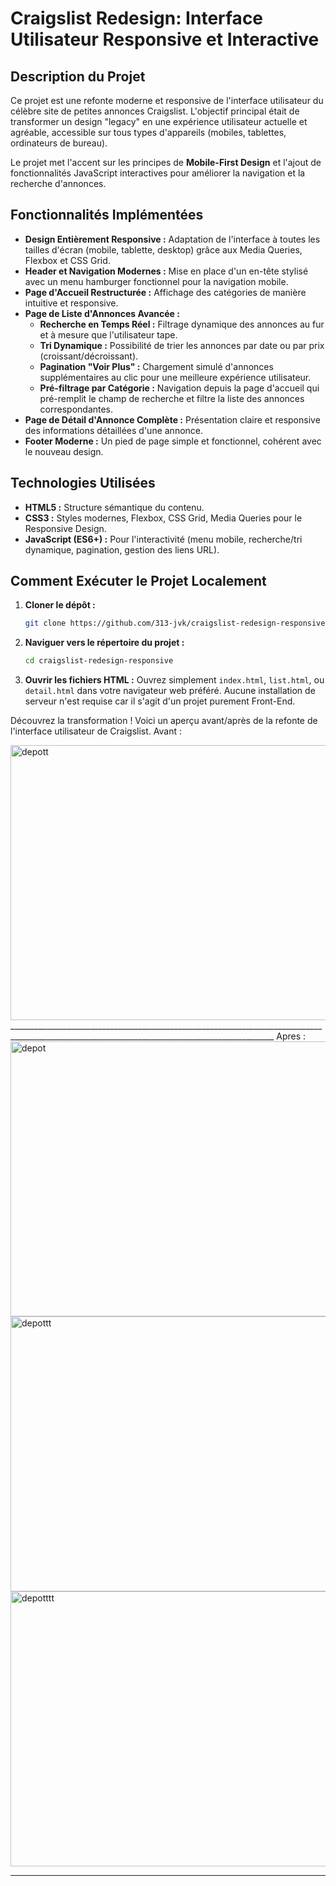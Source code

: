 # Craigslist Redesign: Interface Utilisateur Responsive et Interactive

## Description du Projet

Ce projet est une refonte moderne et responsive de l'interface utilisateur du célèbre site de petites annonces Craigslist. L'objectif principal était de transformer un design "legacy" en une expérience utilisateur actuelle et agréable, accessible sur tous types d'appareils (mobiles, tablettes, ordinateurs de bureau).

Le projet met l'accent sur les principes de **Mobile-First Design** et l'ajout de fonctionnalités JavaScript interactives pour améliorer la navigation et la recherche d'annonces.

## Fonctionnalités Implémentées

* **Design Entièrement Responsive :** Adaptation de l'interface à toutes les tailles d'écran (mobile, tablette, desktop) grâce aux Media Queries, Flexbox et CSS Grid.
* **Header et Navigation Modernes :** Mise en place d'un en-tête stylisé avec un menu hamburger fonctionnel pour la navigation mobile.
* **Page d'Accueil Restructurée :** Affichage des catégories de manière intuitive et responsive.
* **Page de Liste d'Annonces Avancée :**
    * **Recherche en Temps Réel :** Filtrage dynamique des annonces au fur et à mesure que l'utilisateur tape.
    * **Tri Dynamique :** Possibilité de trier les annonces par date ou par prix (croissant/décroissant).
    * **Pagination "Voir Plus" :** Chargement simulé d'annonces supplémentaires au clic pour une meilleure expérience utilisateur.
    * **Pré-filtrage par Catégorie :** Navigation depuis la page d'accueil qui pré-remplit le champ de recherche et filtre la liste des annonces correspondantes.
* **Page de Détail d'Annonce Complète :** Présentation claire et responsive des informations détaillées d'une annonce.
* **Footer Moderne :** Un pied de page simple et fonctionnel, cohérent avec le nouveau design.

## Technologies Utilisées

* **HTML5 :** Structure sémantique du contenu.
* **CSS3 :** Styles modernes, Flexbox, CSS Grid, Media Queries pour le Responsive Design.
* **JavaScript (ES6+) :** Pour l'interactivité (menu mobile, recherche/tri dynamique, pagination, gestion des liens URL).

## Comment Exécuter le Projet Localement

1.  **Cloner le dépôt :**
    ```bash
    git clone https://github.com/313-jvk/craigslist-redesign-responsive.git
    ```

2.  **Naviguer vers le répertoire du projet :**
    ```bash
    cd craigslist-redesign-responsive 
    ```

3.  **Ouvrir les fichiers HTML :**
    Ouvrez simplement `index.html`, `list.html`, ou `detail.html` dans votre navigateur web préféré. Aucune installation de serveur n'est requise car il s'agit d'un projet purement Front-End.

Découvrez la transformation ! Voici un aperçu avant/après de la refonte de l'interface utilisateur de Craigslist. Avant : 


<img width="600" height="440" alt="depott" src="https://github.com/user-attachments/assets/bad2912f-12e6-4cd0-a67c-099ee4ccb704" /> 
________________________________________________________________________________________________________________________________________________
Apres : 
 <img width="600" height="440" alt="depot" src="https://github.com/user-attachments/assets/a0d41c3d-d12f-4488-a4a2-d202b30f88e0" /> 
        
 <img width="600" height="440" alt="depottt" src="https://github.com/user-attachments/assets/b3d25212-9cbb-4f6c-8b43-3d718c4463b4" /> 
        
 <img width="600" height="440" alt="depotttt" src="https://github.com/user-attachments/assets/7977efee-1561-44e1-9a9d-65642ab92eff" />
        




---
